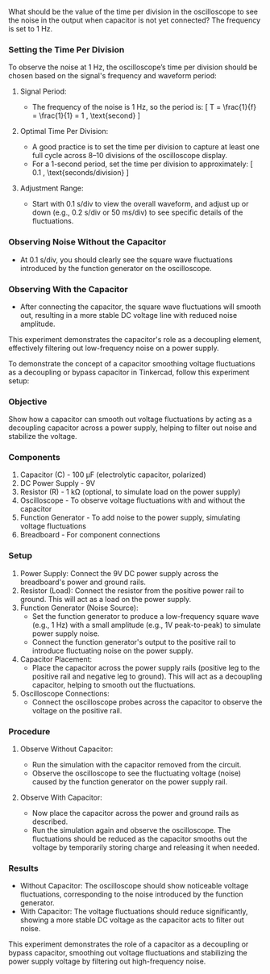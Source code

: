 
What should be the value of the time per division in the oscilloscope to see the noise in the output when capacitor is not yet connected? The frequency is set to 1 Hz.

### Setting the Time Per Division

To observe the noise at 1 Hz, the oscilloscope’s time per division should be chosen based on the signal's frequency and waveform period:

1. Signal Period:
   - The frequency of the noise is 1 Hz, so the period is:
     \[
     T = \frac{1}{f} = \frac{1}{1} = 1 \, \text{second}
     \]

2. Optimal Time Per Division:
   - A good practice is to set the time per division to capture at least one full cycle across 8–10 divisions of the oscilloscope display.
   - For a 1-second period, set the time per division to approximately:
     \[
     0.1 \, \text{seconds/division}
     \]

3. Adjustment Range:
   - Start with 0.1 s/div to view the overall waveform, and adjust up or down (e.g., 0.2 s/div or 50 ms/div) to see specific details of the fluctuations.

### Observing Noise Without the Capacitor

- At 0.1 s/div, you should clearly see the square wave fluctuations introduced by the function generator on the oscilloscope.

### Observing With the Capacitor

- After connecting the capacitor, the square wave fluctuations will smooth out, resulting in a more stable DC voltage line with reduced noise amplitude.

This experiment demonstrates the capacitor's role as a decoupling element, effectively filtering out low-frequency noise on a power supply.

To demonstrate the concept of a capacitor smoothing voltage fluctuations as a decoupling or bypass capacitor in Tinkercad, follow this experiment setup:

### Objective

Show how a capacitor can smooth out voltage fluctuations by acting as a decoupling capacitor across a power supply, helping to filter out noise and stabilize the voltage.

### Components

1. Capacitor (C) - 100 µF (electrolytic capacitor, polarized)
2. DC Power Supply - 9V
3. Resistor (R) - 1 kΩ (optional, to simulate load on the power supply)
4. Oscilloscope - To observe voltage fluctuations with and without the capacitor
5. Function Generator - To add noise to the power supply, simulating voltage fluctuations
6. Breadboard - For component connections

### Setup

1. Power Supply: Connect the 9V DC power supply across the breadboard's power and ground rails.
2. Resistor (Load): Connect the resistor from the positive power rail to ground. This will act as a load on the power supply.
3. Function Generator (Noise Source):
   - Set the function generator to produce a low-frequency square wave (e.g., 1 Hz) with a small amplitude (e.g., 1V peak-to-peak) to simulate power supply noise.
   - Connect the function generator's output to the positive rail to introduce fluctuating noise on the power supply.
4. Capacitor Placement:
   - Place the capacitor across the power supply rails (positive leg to the positive rail and negative leg to ground). This will act as a decoupling capacitor, helping to smooth out the fluctuations.
5. Oscilloscope Connections:
   - Connect the oscilloscope probes across the capacitor to observe the voltage on the positive rail.

### Procedure

1. Observe Without Capacitor:
   - Run the simulation with the capacitor removed from the circuit.
   - Observe the oscilloscope to see the fluctuating voltage (noise) caused by the function generator on the power supply rail.

2. Observe With Capacitor:
   - Now place the capacitor across the power and ground rails as described.
   - Run the simulation again and observe the oscilloscope. The fluctuations should be reduced as the capacitor smooths out the voltage by temporarily storing charge and releasing it when needed.

### Results

- Without Capacitor: The oscilloscope should show noticeable voltage fluctuations, corresponding to the noise introduced by the function generator.
- With Capacitor: The voltage fluctuations should reduce significantly, showing a more stable DC voltage as the capacitor acts to filter out noise.

This experiment demonstrates the role of a capacitor as a decoupling or bypass capacitor, smoothing out voltage fluctuations and stabilizing the power supply voltage by filtering out high-frequency noise.
